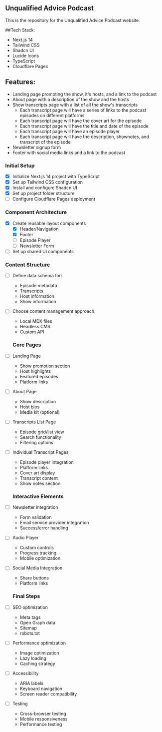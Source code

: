 ## Unqualified Advice Podcast

This is the repository for the Unqualified Advice Podcast website.

##Tech Stack:

- Next.js 14
- Tailwind CSS
- Shadcn UI
- Lucide Icons
- TypeScript
- Cloudflare Pages

## Features:

- Landing page promoting the show, it's hosts, and a link to the podcast
- About page with a description of the show and the hosts
- Show transcripts page with a list of all the show's transcripts
    - Each transcript page will have a series of links to the podcast episodes on different platforms
    - Each transcript page will have the cover art for the episode
    - Each transcript page will have the title and date of the episode
    - Each transcript page will have an episode player
    - Each transcript page will have the description, shownotes, and transcript of the episode
- Newsletter signup form
- Footer with social media links and a link to the podcast

### Initial Setup
- [x] Initialize Next.js 14 project with TypeScript
- [x] Set up Tailwind CSS configuration
- [x] Install and configure Shadcn UI
- [x] Set up project folder structure
- [ ] Configure Cloudflare Pages deployment

### Component Architecture
- [x] Create reusable layout components
  - [x] Header/Navigation
  - [x] Footer
  - [ ] Episode Player
  - [ ] Newsletter Form
- [ ] Set up shared UI components

### Content Structure
- [ ] Define data schema for:
  - Episode metadata
  - Transcripts
  - Host information
  - Show information
- [ ] Choose content management approach:
  - Local MDX files
  - Headless CMS
  - Custom API

  ### Core Pages
- [ ] Landing Page
  - Show promotion section
  - Host highlights
  - Featured episodes
  - Platform links

- [ ] About Page
  - Show description
  - Host bios
  - Media kit (optional)

- [ ] Transcripts List Page
  - Episode grid/list view
  - Search functionality
  - Filtering options

- [ ] Individual Transcript Pages
  - Episode player integration
  - Platform links
  - Cover art display
  - Transcript content
  - Show notes section

  ### Interactive Elements
- [ ] Newsletter integration
  - Form validation
  - Email service provider integration
  - Success/error handling

- [ ] Audio Player
  - Custom controls
  - Progress tracking
  - Mobile optimization

- [ ] Social Media Integration
  - Share buttons
  - Platform links

  ### Final Steps
- [ ] SEO optimization
  - Meta tags
  - Open Graph data
  - Sitemap
  - robots.txt

- [ ] Performance optimization
  - Image optimization
  - Lazy loading
  - Caching strategy

- [ ] Accessibility
  - ARIA labels
  - Keyboard navigation
  - Screen reader compatibility

- [ ] Testing
  - Cross-browser testing
  - Mobile responsiveness
  - Performance testing